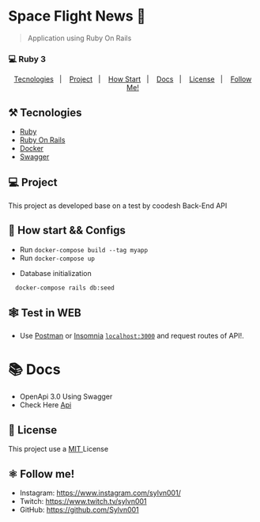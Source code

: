 # Space Flight News 🏅

> Application using Ruby On Rails

### 💻 Ruby 3

<p align="center">
  <a href="#%EF%B8%8F-tecnologies">Tecnologies</a>&nbsp;&nbsp;&nbsp;|&nbsp;&nbsp;&nbsp;
  <a href="#-project">Project</a>&nbsp;&nbsp;&nbsp;|&nbsp;&nbsp;&nbsp;
  <a href="#-how-Start">How Start</a>&nbsp;&nbsp;&nbsp;|&nbsp;&nbsp;&nbsp;
  <a href="#-Docs">Docs</a>&nbsp;&nbsp;&nbsp;|&nbsp;&nbsp;&nbsp;
  <a href="#-license">License</a>&nbsp;&nbsp;&nbsp;|&nbsp;&nbsp;&nbsp;
  <a href="#atom_symbol-follow-me">Follow Me!</a>
</p>

## ⚒️ Tecnologies

- [Ruby](https://www.ruby-lang.org/pt/)
- [Ruby On Rails](https://rubyonrails.org/)
- [Docker](https://www.docker.com/)
- [Swagger](https://swagger.io/)

## 💻 Project

This project as developed base on a test by coodesh Back-End API

## 🚀 How start && Configs

- Run `docker-compose build --tag myapp`
- Run `docker-compose up`

* Database initialization
```
  docker-compose rails db:seed
```

## 🕸️ Test in WEB

- Use [Postman](https://www.postman.com/) or [Insomnia](https://insomnia.rest/download) [`localhost:3000`](http://localhost:3000) and request routes of API!.

# 📚 Docs

- OpenApi 3.0 Using Swagger
- Check Here [Api](localhost:3000/api)

## 📝 License

This project use a <a href="./LICENSE"> MIT </a> License

## :atom_symbol: Follow me!

- Instagram: https://www.instagram.com/sylvn001/
- Twitch: https://www.twitch.tv/sylvn001
- GitHub: https://github.com/Sylvn001